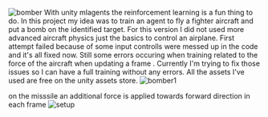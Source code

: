 ![bomber](https://github.com/smr1897/airplane_agent_learns_bomb_on_target/assets/104346441/4cb9b44a-0203-4976-8d2f-1907573c2cf8)
With unity mlagents the reinforcement learning is a fun thing to do. In this project my idea was to train an agent to fly a fighter aircraft and put a bomb on the identified target.
For this version I did not used more advanced aircraft physics just the basics to control an airplane.
First attempt failed because of some input controlls were messed up in the code and it's all fixed now.
Still some errors occuring when training related to the force of the aircraft when updating a frame .
Currently I'm trying to fix those issues so I can have a full training without any errors.
All the assets I've used are free on the unity assets store.
![bomber1](https://github.com/smr1897/airplane_agent_learns_bomb_on_target/assets/104346441/8557717d-35c4-4895-8745-3434c451e45f)

on the misssile an additional force is applied towards forward direction in each frame
![setup](https://github.com/smr1897/airplane_agent_learns_bomb_on_target/assets/104346441/edc9ea94-b8aa-45fc-ab4c-38662e258d04)
